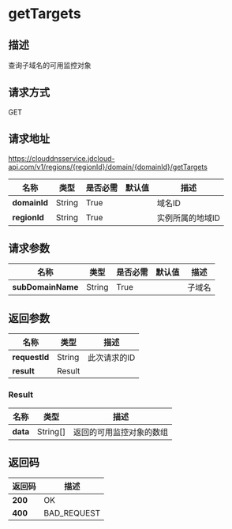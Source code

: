 # getTargets


## 描述
查询子域名的可用监控对象

## 请求方式
GET

## 请求地址
https://clouddnsservice.jdcloud-api.com/v1/regions/{regionId}/domain/{domainId}/getTargets

|名称|类型|是否必需|默认值|描述|
|---|---|---|---|---|
|**domainId**|String|True| |域名ID|
|**regionId**|String|True| |实例所属的地域ID|

## 请求参数
|名称|类型|是否必需|默认值|描述|
|---|---|---|---|---|
|**subDomainName**|String|True| |子域名|


## 返回参数
|名称|类型|描述|
|---|---|---|
|**requestId**|String|此次请求的ID|
|**result**|Result| |


### Result
|名称|类型|描述|
|---|---|---|
|**data**|String[]|返回的可用监控对象的数组|

## 返回码
|返回码|描述|
|---|---|
|**200**|OK|
|**400**|BAD_REQUEST|
